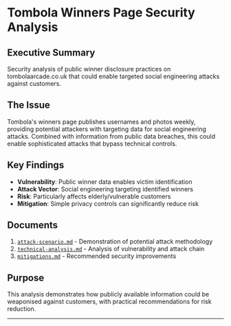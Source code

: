# Tombola Winners Page Security Analysis

## Executive Summary

Security analysis of public winner disclosure practices on tombolaarcade.co.uk that could enable targeted social engineering attacks against customers.

## The Issue

Tombola's winners page publishes usernames and photos weekly, providing potential attackers with targeting data for social engineering attacks. Combined with information from public data breaches, this could enable sophisticated attacks that bypass technical controls.

## Key Findings

- **Vulnerability**: Public winner data enables victim identification
- **Attack Vector**: Social engineering targeting identified winners
- **Risk**: Particularly affects elderly/vulnerable customers
- **Mitigation**: Simple privacy controls can significantly reduce risk

## Documents

1. [`attack-scenario.md`](attack-scenario.md) - Demonstration of potential attack methodology
2. [`technical-analysis.md`](technical-analysis.md) - Analysis of vulnerability and attack chain
3. [`mitigations.md`](mitigations.md) - Recommended security improvements

## Purpose

This analysis demonstrates how publicly available information could be weaponised against customers, with practical recommendations for risk reduction.

---